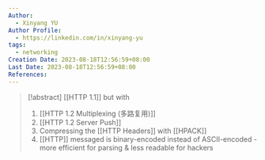 ```yaml
---
Author:
  - Xinyang YU
Author Profile:
  - https://linkedin.com/in/xinyang-yu
tags:
  - networking
Creation Date: 2023-08-18T12:56:59+08:00
Last Date: 2023-08-18T12:56:59+08:00
References:
---
```

>[!abstract] [[HTTP 1.1]] but with 
>1. [[HTTP 1.2 Multiplexing (多路复用)]]
>2. [[HTTP 1.2 Server Push]]
>3. Compressing the [[HTTP Headers]] with [[HPACK]]
>4. [[HTTP]] messaged is binary-encoded instead of ASCII-encoded - more efficient for parsing & less readable for hackers